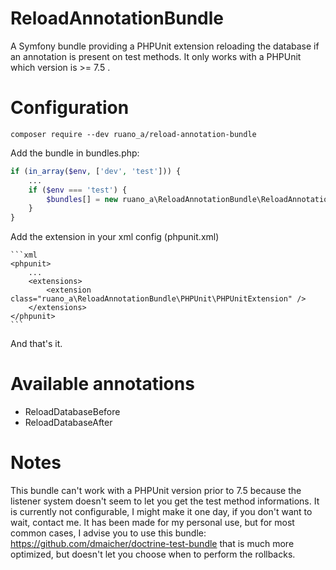 # ReloadAnnotationBundle
A Symfony bundle providing a PHPUnit extension reloading the database if an annotation is present on test methods.
It only works with a PHPUnit which version is >= 7.5 .
# Configuration

~~~~
composer require --dev ruano_a/reload-annotation-bundle
~~~~

Add the bundle in bundles.php:

```php
if (in_array($env, ['dev', 'test'])) {
    ...
    if ($env === 'test') {
        $bundles[] = new ruano_a\ReloadAnnotationBundle\ReloadAnnotationBundle();
    }
}
```

Add the extension in your xml config (phpunit.xml)

    ```xml
    <phpunit>
        ...
        <extensions>
            <extension class="ruano_a\ReloadAnnotationBundle\PHPUnit\PHPUnitExtension" />
        </extensions>
    </phpunit>
    ```
And that's it.

# Available annotations 
- ReloadDatabaseBefore
- ReloadDatabaseAfter


# Notes
This bundle can't work with a PHPUnit version prior to 7.5 because the listener system doesn't seem to let you get
the test method informations.
It is currently not configurable, I might make it one day, if you don't want to wait, contact me.
It has been made for my personal use, but for most common cases, I advise you to use this bundle:
https://github.com/dmaicher/doctrine-test-bundle that is much more optimized, but doesn't let you choose when to perform the rollbacks.